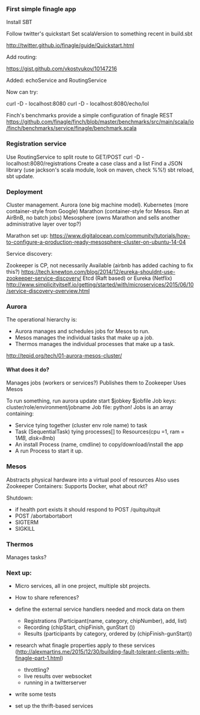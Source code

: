 ### First simple finagle app

Install SBT

Follow twitter's quickstart
Set scalaVersion to something recent in build.sbt

http://twitter.github.io/finagle/guide/Quickstart.html

Add routing:

https://gist.github.com/vkostyukov/10147216

Added: echoService and RoutingService

Now can try:

curl -D - localhost:8080
curl -D - localhost:8080/echo/lol

Finch's benchmarks provide a simple configuration of finagle REST
https://github.com/finagle/finch/blob/master/benchmarks/src/main/scala/io/finch/benchmarks/service/finagle/benchmark.scala


### Registration service

Use RoutingService to split route to GET/POST
curl -D - localhost:8080/registrations
Create a case class and a list
Find a JSON library (use jackson's scala module, look on maven, check %%!)
sbt reload, sbt update.


### Deployment

Cluster management. 
Aurora (one big machine model).
Kubernetes (more container-style from Google)
Marathon (container-style for Mesos. Ran at AirBnB, no batch jobs)
Mesosphere (owns Marathon and sells another administrative layer over top?)

Marathon set up:
https://www.digitalocean.com/community/tutorials/how-to-configure-a-production-ready-mesosphere-cluster-on-ubuntu-14-04

Service discovery:

Zookeeper is CP, not necessarily Available (airbnb has added caching to fix this?) https://tech.knewton.com/blog/2014/12/eureka-shouldnt-use-zookeeper-service-discovery/
Etcd (Raft based) or Eureka (Netflix)
http://www.simplicityitself.io/getting/started/with/microservices/2015/06/10/service-discovery-overview.html

### Aurora

 The operational hierarchy is:

* Aurora manages and schedules jobs for Mesos to run.
* Mesos manages the individual tasks that make up a job.
* Thermos manages the individual processes that make up a task.

http://tepid.org/tech/01-aurora-mesos-cluster/

#### What does it do? 

Manages jobs (workers or services?)
Publishes them to Zookeeper
Uses Mesos

To run something, run aurora update start $jobkey $jobfile
Job keys: cluster/role/environment/jobname
Job file: python!
Jobs is an array containing: 

* Service tying together (cluster env role name) to task
* Task (SequentialTask) tying processes[] to Resources(cpu =1, ram = 1*MB, disk=8*mb)
* An install Process (name, cmdline) to copy/download/install the app
* A run Process to start it up. 

### Mesos

Abstracts physical hardware into a virtual pool of resources
Also uses Zookeeper
Containers: Supports Docker, what about rkt?

Shutdown:

* if health port exists it should respond to POST /quitquitquit
* POST /abortabortabort
* SIGTERM
* SIGKILL

### Thermos

Manages tasks?


### Next up:

* Micro services, all in one project, multiple sbt projects. 
* How to share references?

* define the external service handlers needed and mock data on them
    * Registrations (Participant(name, category, chipNumber), add, list)
    * Recording (chipStart, chipFinish, gunStart ())
    * Results (participants by category, ordered by (chipFinish-gunStart))
* research what finagle properties apply to these services (http://alexmartins.me/2015/12/30/building-fault-tolerant-clients-with-finagle-part-1.html)
    - throttling?
    - live results over websocket
    - running in a twitterserver
* write some tests
* set up the thrift-based services